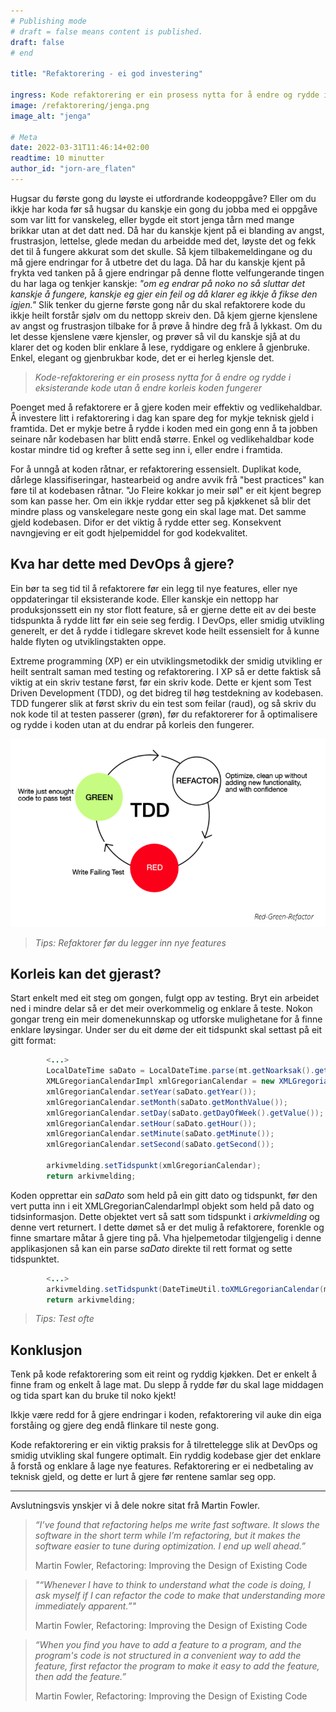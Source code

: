 ```yaml
---
# Publishing mode
# draft = false means content is published. 
draft: false
# end

title: "Refaktorering - ei god investering"

ingress: Kode refaktorering er ein prosess nytta for å endre og rydde i eksisterande kode utan å endre korleis koden fungerer
image: /refaktorering/jenga.png
image_alt: "jenga"

# Meta
date: 2022-03-31T11:46:14+02:00
readtime: 10 minutter
author_id: "jorn-are_flaten"
---
```


Hugsar du første gong du løyste ei utfordrande kodeoppgåve? Eller om du ikkje har koda før så hugsar du kanskje ein gong du jobba med ei oppgåve som var litt for vanskeleg, eller bygde eit stort jenga tårn med mange brikkar utan at det datt ned. Då har du kanskje kjent på ei blanding av angst, frustrasjon, lettelse, glede medan du arbeidde med det, løyste det og fekk det til å fungere akkurat som det skulle. Så kjem tilbakemeldingane og du må gjere endringar for å utbetre det du laga. Då har du kanskje kjent på frykta ved tanken på å gjere endringar på denne flotte velfungerande tingen du har laga og tenkjer kanskje: *"om eg endrar på noko no så sluttar det kanskje å fungere, kanskje eg gjer ein feil og då klarer eg ikkje å fikse den igjen."* Slik tenker du gjerne første gong når du skal refaktorere kode du ikkje heilt forstår sjølv om du nettopp skreiv den. Då kjem gjerne kjenslene av angst og frustrasjon tilbake for å prøve å hindre deg frå å lykkast. Om du let desse kjenslene være kjensler, og prøver så vil du kanskje sjå at du klarer det og koden blir enklare å lese, ryddigare og enklere å gjenbruke. Enkel, elegant og gjenbrukbar kode, det er ei herleg kjensle det.

> *Kode-refaktorering er ein prosess nytta for å endre og rydde i eksisterande kode utan å endre korleis koden fungerer*

Poenget med å refaktorere er å gjere koden meir effektiv og vedlikehaldbar. Å investere litt i refaktorering i dag kan spare deg for mykje teknisk gjeld i framtida. Det er mykje betre å rydde i koden med ein gong enn å ta jobben seinare når kodebasen har blitt endå større. Enkel og vedlikehaldbar kode kostar mindre tid og krefter å sette seg inn i, eller endre i framtida. 

For å unngå at koden råtnar, er refaktorering essensielt. Duplikat kode, dårlege klassifiseringar, hastearbeid og andre avvik frå "best practices" kan føre til at kodebasen råtnar. "Jo Fleire kokkar jo meir søl" er eit kjent begrep som kan passe her. Om ein ikkje ryddar etter seg på kjøkkenet så blir det mindre plass og vanskelegare neste gong ein skal lage mat. Det samme gjeld kodebasen. Difor er det viktig å rydde etter seg. Konsekvent navngjeving er eit godt hjelpemiddel for god kodekvalitet.

## Kva har dette med DevOps å gjere?

Ein bør ta seg tid til å refaktorere før ein legg til nye features, eller nye oppdateringar til eksisterande kode. Eller kanskje ein nettopp har produksjonssett ein ny stor flott feature, så er gjerne dette eit av dei beste tidspunkta å rydde litt før ein seie seg ferdig. I DevOps, eller smidig utvikling generelt, er det å rydde i tidlegare skrevet kode heilt essensielt for å kunne halde flyten og utviklingstakten oppe.

Extreme programming (XP) er ein utviklingsmetodikk der smidig utvikling er heilt sentralt saman med testing og refaktorering. I XP så er dette faktisk så viktig at ein skriv testane først, før ein skriv kode. Dette er kjent som Test Driven Development (TDD), og det bidreg til høg testdekning av kodebasen. TDD fungerer slik at først skriv du ein test som feilar (raud), og så skriv du nok kode til at testen passerer (grøn), før du refaktorerer for å optimalisere og rydde i koden utan at du endrar på korleis den fungerer. 

![refaktorering rød grøn metode](/refaktorering/tdd.png)

> *Tips: Refaktorer før du legger inn nye features*

## Korleis kan det gjerast?

Start enkelt med eit steg om gongen, fulgt opp av testing. Bryt ein arbeidet ned i mindre delar så er det meir overkommelig og enklare å teste. Nokon gongar treng ein meir domenekunnskap og utforske mulighetane for å finne enklare løysingar. Under ser du eit døme der eit tidspunkt skal settast på eit gitt format:


``` java
        <...>
        LocalDateTime saDato = LocalDateTime.parse(mt.getNoarksak().getSaDato());
        XMLGregorianCalendarImpl xmlGregorianCalendar = new XMLGregorianCalendarImpl();
        xmlGregorianCalendar.setYear(saDato.getYear());
        xmlGregorianCalendar.setMonth(saDato.getMonthValue());
        xmlGregorianCalendar.setDay(saDato.getDayOfWeek().getValue());
        xmlGregorianCalendar.setHour(saDato.getHour());
        xmlGregorianCalendar.setMinute(saDato.getMinute());
        xmlGregorianCalendar.setSecond(saDato.getSecond());

        arkivmelding.setTidspunkt(xmlGregorianCalendar);
        return arkivmelding;
```

Koden opprettar ein *saDato* som held på ein gitt dato og tidspunkt, før den vert putta inn i eit XMLGregorianCalendarImpl objekt som held på dato og tidsinformasjon. Dette objektet vert så satt som tidspunkt i *arkivmelding* og denne vert returnert. 
I dette dømet så er det mulig å refaktorere, forenkle og finne smartare måtar å gjere ting på. Vha hjelpemetodar tilgjengelig i denne applikasjonen så kan ein parse *saDato* direkte til rett format og sette tidspunktet.

``` java
        <...>
        arkivmelding.setTidspunkt(DateTimeUtil.toXMLGregorianCalendar(mt.getNoarksak().getSaDato()));
        return arkivmelding;
```

> *Tips: Test ofte*

## Konklusjon

Tenk på kode refaktorering som eit reint og ryddig kjøkken. Det er enkelt å finne fram og enkelt å lage mat. Du slepp å rydde før du skal lage middagen og tida spart kan du bruke til noko kjekt! 

Ikkje være redd for å gjere endringar i koden, refaktorering vil auke din eiga forståing og gjere deg endå flinkare til neste gong. 

Kode refaktorering er ein viktig praksis for å tilrettelegge slik at DevOps og smidig utvikling skal fungere optimalt. Ein ryddig kodebase gjer det enklare å forstå og enklare å lage nye features. Refaktorering er ei nedbetaling av teknisk gjeld, og dette er lurt å gjere før rentene samlar seg opp. 

--- 

Avslutningsvis ynskjer vi å dele nokre sitat frå Martin Fowler.


> *“I’ve found that refactoring helps me write fast software. It slows the software in the short term while I’m refactoring, but it makes the software easier to tune during optimization. I end up well ahead.”*
>
> Martin Fowler, Refactoring: Improving the Design of Existing Code

> *"“Whenever I have to think to understand what the code is doing, I ask myself if I can refactor the code to make that understanding more immediately apparent.”"*
>
> Martin Fowler, Refactoring: Improving the Design of Existing Code

> *“When you find you have to add a feature to a program, and the program's code is not structured in a convenient way to add the feature, first refactor the program to make it easy to add the feature, then add the feature.”*
>
> Martin Fowler, Refactoring: Improving the Design of Existing Code
